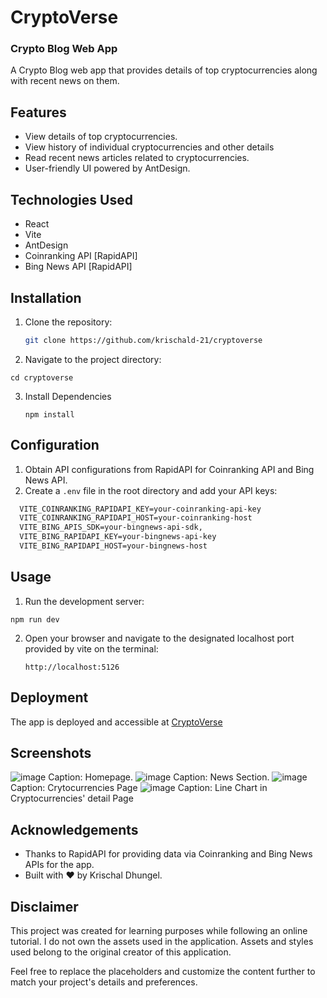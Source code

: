 # CryptoVerse
### Crypto Blog Web App

A Crypto Blog web app that provides details of top cryptocurrencies along with recent news on them.

## Features

- View details of top cryptocurrencies.
- View history of individual cryptocurrencies and other details
- Read recent news articles related to cryptocurrencies.
- User-friendly UI powered by AntDesign.

## Technologies Used

- React
- Vite
- AntDesign
- Coinranking API [RapidAPI]
- Bing News API [RapidAPI]

## Installation

1. Clone the repository:

   ```bash
   git clone https://github.com/krischald-21/cryptoverse
   ```

2. Navigate to the project directory:

  ```terminal
  cd cryptoverse
  ```
  
3. Install Dependencies

   ```nodejs
   npm install
   ```
   
## Configuration

1. Obtain API configurations from RapidAPI for Coinranking API and Bing News API.
2. Create a `.env` file in the root directory and add your API keys:

  ```txt
    VITE_COINRANKING_RAPIDAPI_KEY=your-coinranking-api-key
    VITE_COINRANKING_RAPIDAPI_HOST=your-coinranking-host
    VITE_BING_APIS_SDK=your-bingnews-api-sdk,
    VITE_BING_RAPIDAPI_KEY=your-bingnews-api-key
    VITE_BING_RAPIDAPI_HOST=your-bingnews-host
  ```

## Usage
1. Run the development server:

  ```nodejs
  npm run dev
  ```

2. Open your browser and navigate to the designated localhost port provided by vite on the terminal:
   ```example
   http://localhost:5126
   ```

## Deployment

The app is deployed and accessible at <a href="https://vite-crypto-app.netlify.app/">CryptoVerse</a>

## Screenshots

![image](https://github.com/krischald-21/cryptoverse/assets/113814736/b1c36252-bb40-47b3-bd66-67de11503fd5)
Caption: Homepage.
![image](https://github.com/krischald-21/cryptoverse/assets/113814736/2bd1c922-ca79-4eb5-8abf-be296adf2ae9)
Caption: News Section.
![image](https://github.com/krischald-21/cryptoverse/assets/113814736/9cde5751-20e3-433e-b17a-7f4ad2329600)
Caption: Crytocurrencies Page
![image](https://github.com/krischald-21/cryptoverse/assets/113814736/4cbaa162-dc20-47b2-b245-f8982ff26fcf)
Caption: Line Chart in Cryptocurrencies' detail Page

## Acknowledgements

- Thanks to RapidAPI for providing data via Coinranking and Bing News APIs for the app.
- Built with ❤️ by Krischal Dhungel.

## Disclaimer

This project was created for learning purposes while following an online tutorial. I do not own the assets used in the application. Assets and styles used belong to the original creator of this application.

Feel free to replace the placeholders and customize the content further to match your project's details and preferences.

